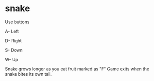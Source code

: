 # snake
Use buttons




A- Left



D- Right






S- Down





W- Up






Snake grows longer as you eat fruit marked as "F"
Game exits when the snake bites its own tail.
